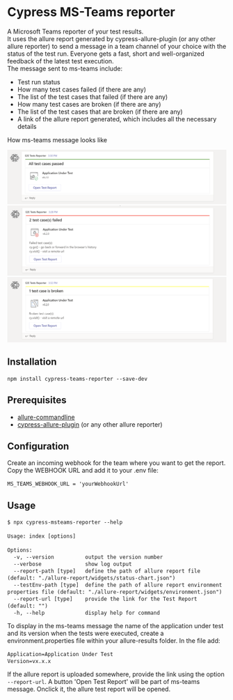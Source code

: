# Cypress MS-Teams reporter

A Microsoft Teams reporter of your test results.  
It uses the allure report generated by cypress-allure-plugin (or any other allure reporter) to send a message in a team channel of your choice with the status of the test run.
Everyone gets a fast, short and well-organized feedback of the latest test execution.  
The message sent to ms-teams include:

- Test run status
- How many test cases failed (if there are any)
- The list of the test cases that failed (if there are any)
- How many test cases are broken (if there are any)
- The list of the test cases that are broken (if there are any)
- A link of the allure report generated, which includes all the necessary details

How ms-teams message looks like

![All test cases passed](/assets/images/report-passed.PNG)
![Some test cases failed](/assets/images/report-failed.PNG)
![Some test cases are broken](/assets/images/report-broken.PNG)

## Installation

```
npm install cypress-teams-reporter --save-dev
```

## Prerequisites

- [allure-commandline](https://www.npmjs.com/package/allure-commandline)
- [cypress-allure-plugin](https://www.npmjs.com/package/@shelex/cypress-allure-plugin) (or any other allure reporter)

## Configuration

Create an incoming webhook for the team where you want to get the report. Copy the WEBHOOK URL and add it to your .env file:

```
MS_TEAMS_WEBHOOK_URL = 'yourWebhookUrl'
```

## Usage

```
$ npx cypress-msteams-reporter --help

Usage: index [options]

Options:
  -v, --version          output the version number
  --verbose              show log output
  --report-path [type]   define the path of allure report file (default: "./allure-report/widgets/status-chart.json")
  --testEnv-path [type]  define the path of allure report environment properties file (default: "./allure-report/widgets/environment.json")
  --report-url [type]    provide the link for the Test Report (default: "")
  -h, --help             display help for command
```

To display in the ms-teams message the name of the application under test and its version when the tests were executed, create a environment.properties file within your allure-results folder. In the file add:

```
Application=Application Under Test
Version=vx.x.x
```

If the allure report is uploaded somewhere, provide the link using the option `--report-url`. A button 'Open Test Report' will be part of ms-teams message. Onclick it, the allure test report will be opened.
